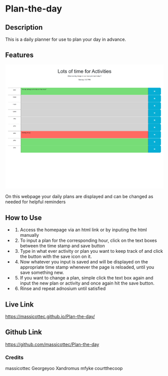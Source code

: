 # Plan-the-day

## Description

This is a daily planner for use to plan your day in advance.

## Features

![Homepage view](./Assets/massicottec.github.io_Plan-the-day_.png)

On this webpage your daily plans are displayed and can be changed as needed for helpful reminders

## How to Use

- 1. Access the homepage via an html link or by inputing the html manually
- 2. To input a plan for the corresponding hour, click on the text boxes between the time stamp and save button
- 3. Type in what ever activity or plan you want to keep track of and click the button with the save icon on it.
- 4. Now whatever you input is saved and will be displayed on the appropriate time stamp whenever the page is reloaded, until you save something new.
- 5. If you want to change a plan, simple click the text box again and input the new plan or activity and once again hit the save button.
- 6. Rinse and repeat adnosium until satisfied

## Live Link

https://massicottec.github.io/Plan-the-day/

## Github Link

https://github.com/massicottec/Plan-the-day

### Credits

massicottec
Georgeyoo
Xandromus
mfyke
courtthecoop